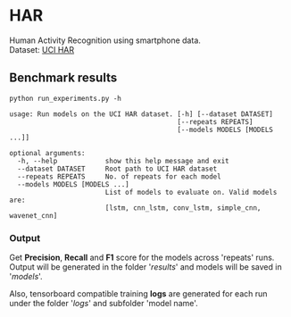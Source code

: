 # HAR
Human Activity Recognition using smartphone data.  
Dataset: [UCI HAR](https://archive.ics.uci.edu/ml/datasets/human+activity+recognition+using+smartphones)

## Benchmark results
```
python run_experiments.py -h
```
```
usage: Run models on the UCI HAR dataset. [-h] [--dataset DATASET]
                                          [--repeats REPEATS]
                                          [--models MODELS [MODELS ...]]

optional arguments:
  -h, --help            show this help message and exit
  --dataset DATASET     Root path to UCI HAR dataset
  --repeats REPEATS     No. of repeats for each model
  --models MODELS [MODELS ...]
                        List of models to evaluate on. Valid models are:
                        [lstm, cnn_lstm, conv_lstm, simple_cnn, wavenet_cnn]
```

### Output
Get **Precision**, **Recall** and **F1** score for the models across 'repeats' runs.  
Output will be generated in the folder '*results*' and models will be saved in '*models*'.

Also, tensorboard compatible training **logs** are generated for each run under the folder '*logs*' and subfolder 'model name'.
